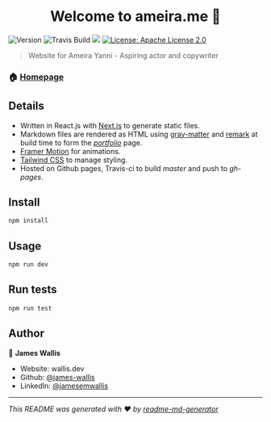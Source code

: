 <h1 align="center">Welcome to ameira.me 👋</h1>
<p>
  <img alt="Version" src="https://img.shields.io/badge/version-1.0.0-blue.svg?cacheSeconds=2592000" />
  <img alt="Travis Build" src="https://travis-ci.com/james-wallis/ameira.me.svg?token=DMsS4JoCUSe88oxSzNdL&branch=master" />
  <img src="https://codecov.io/gh/james-wallis/ameira.me/branch/master/graph/badge.svg?token=SBNUUIS30G" />
  <a href="#" target="_blank">
    <img alt="License: Apache License 2.0" src="https://img.shields.io/badge/License-Apache License 2.0-yellow.svg" />
  </a>
</p>

> Website for Ameira Yanni - Aspiring actor and copywriter

### 🏠 [Homepage](ameira.me)

## Details
* Written in React.js with [Next.js](https://nextjs.org/) to generate static files.
* Markdown files are rendered as HTML using [gray-matter](https://github.com/jonschlinkert/gray-matter) and [remark](https://github.com/remarkjs/remark) at build time to form the *[portfolio](ameira.me/portfolio)* page.
* [Framer Motion](https://www.framer.com/motion/) for animations.
* [Tailwind CSS](https://tailwindcss.com/) to manage styling.
* Hosted on Github pages, Travis-ci to build *master* and push to *gh-pages*.


## Install

```sh
npm install
```

## Usage

```sh
npm run dev
```

## Run tests

```sh
npm run test
```

## Author

👤 **James Wallis**

* Website: wallis.dev
* Github: [@james-wallis](https://github.com/james-wallis)
* LinkedIn: [@jamesemwallis](https://linkedin.com/in/jamesemwallis)

***
_This README was generated with ❤️ by [readme-md-generator](https://github.com/kefranabg/readme-md-generator)_
